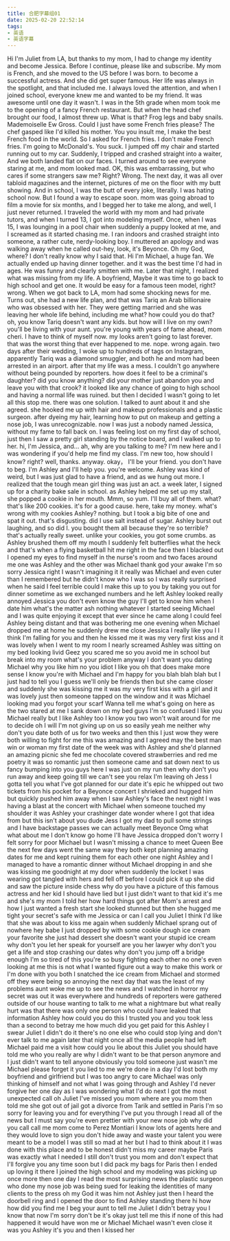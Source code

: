 ```yaml
---
title: 合肥字幕组01
date: 2025-02-20 22:52:14
tags:
- 英语
- 英语字幕
---
```

Hi I'm Juliet from LA, but thanks to my mom, I had to change my identity and become Jessica. 
Before I continue, please like and subscribe. 
My mom is French, and she moved to the US before I was born. to become a successful actress. 
And she did get super famous. 
Her life was always in the spotlight, and that included me. I always loved the attention, and when I joined school, everyone knew me and wanted to be my friend. 
It was awesome until one day it wasn't. 
I was in the 5th grade when mom took me to the opening of a fancy French restaurant. 
But when the head chef brought our food, I almost threw up. 
What is that? 
Frog legs and baby snails. Mademoiselle
Ew Gross. Could I just have some French fries please?
The chef gasped like I'd killed his mother. 
You you insult me, I make the best French food in the world. 
So I asked for French fries. 
I don't make French fries. 
I'm going to McDonald's. You suck. 
I jumped off my chair and started running out to my car. 
Suddenly, I tripped and crashed straight into a waiter, And we both landed flat on our faces. 
I turned around to see everyone staring at me, and mom looked mad. 
OK, this was embarrassing, but who cares if some strangers saw me? Right? Wrong.
The next day, it was all over tabloid magazines and the internet, pictures of me on the floor with my butt showing. 
And in school, I was the butt of every joke, literally.
I was hating school now. But I found a way to escape soon. 
mom was going abroad to film a movie for six months, and I begged her to take me along, and well, I just never returned. 
I traveled the world with my mom and had private tutors, and when I turned 13, I got into modeling myself. 
Once, when I was 15, I was lounging in a pool chair when suddenly a puppy looked at me, and I screamed as it started chasing me. 
I ran indoors and crashed straight into someone, a rather cute, nerdy-looking boy. 
I muttered an apology and was walking away when he called out-hey, look, it's Beyonce. 
Oh my God, where? 
I don't really know why I said that. 
Hi I'm Michael, a huge fan. 
We actually ended up having dinner together. and it was the best time I'd had in ages. 
He was funny and clearly smitten with me. 
Later that night, I realized what was missing from my life. 
A boyfriend, Maybe it was time to go back to high school and get one. 
It would be easy for a famous teen model, right? wrong.
When we got back to LA, mom had some shocking news for me. 
Turns out, she had a new life plan, and that was Tariq an Arab billionaire who was obsessed with her.
They were getting married and she was leaving her whole life behind, including me 
what? how could you do that? 
oh, you know Tariq doesn't want any kids. 
but how will I live on my own? 
you'll be living with your aunt. you're young with years of fame ahead, mom cheri. I have to think of myself now. my looks aren't going to last forever. 
that was the worst thing that ever happened to me. 
nope. wrong again.
two days after their wedding, I woke up to hundreds of tags on Instagram, apparently Tariq was a diamond smuggler, and both he and mom had been arrested in an airport. 
after that my life was a mess. I couldn't go anywhere without being pounded by reporters. 
how does it feel to be a criminal's daughter? did you know anything? did your mother just abandon you and leave you with that crook?
it looked like any chance of going to high school and having a normal life was ruined. 
but then I decided I wasn't going to let all this stop me. there was one solution. 
I talked to aunt about it and she agreed. she hooked me up with hair and makeup professionals and a plastic surgeon. 
after dyeing my hair, learning how to put on makeup and getting a nose job, I was unrecognizable. 
now I was just a nobody named Jessica, without my fame to fall back on. 
I was feeling lost on my first day of school, just then I saw a pretty girl standing by the notice board, and I walked up to her. 
hi, I'm Jessica, and...
ah, why are you talking to me?
I'm new here and I was wondering if you'd help me find my class. 
I'm new too, how should I know? 
right? well, thanks. anyway.
okay， I'll be your friend. you don't have to beg. I'm Ashley and I'll help you. you're welcome. 
Ashley was kind of weird, but I was just glad to have a friend, and as we hung out more. 
I realized that the tough mean girl thing was just an act. 
a week later, I signed up for a charity bake sale in school. 
as Ashley helped me set up my stall, she popped a cookie in her mouth. 
Mmm, so yum. I'll buy all of them. 
what? that's like 200 cookies. 
it's for a good cause. here, take my money. 
what's wrong with my cookies Ashley? 
nothing. but I took a big bite of one and spat it out. 
that's disgusting. did I use salt instead of sugar. 
Ashley burst out laughing, and so did I. 
you bought them all because they're so terrible? 
that's actually really sweet. 
unlike your cookies, you got some crumbs. 
as Ashley brushed them off my mouth
I suddenly felt butterflies
what the heck
and that's when a flying basketball hit me
right in the face
then I blacked out
I opened my eyes to find myself in the nurse's room
and two faces around me
one was Ashley and the other was Michael
thank god your awake
I'm so sorry Jessica right
I wasn't imagining it
it really was Michael and even cuter than I remembered
but he didn't know who I was
so I was really surprised when he said
I feel terrible
could I
make this up to you by taking you out for dinner
sometime as we exchanged numbers and he left
Ashley looked really annoyed
Jessica you don't even know the guy
I'll get to know him when I date him
what's the matter ash
nothing whatever
I started seeing Michael and I was quite enjoying it
except that ever since he came along
I could feel Ashley being distant
and that was bothering me
one evening when Michael dropped me at home
he suddenly drew me close
Jessica I really like you
I I think I'm falling for you
and then he kissed me
it was my very first kiss and it was lovely
when I went to my room I nearly screamed
Ashley was sitting on my bed looking livid
Geez you scared me
so you avoid me in school but break into my room
what's your problem anyway
I don't want you dating Michael
why you like him
no you idiot I like you
oh that does make more sense
I know you're with Michael and I'm happy for you
blah blah blah
but I just had to tell you
I guess we'll only be friends then
but she came closer and suddenly she was kissing me
it was my very first kiss with a girl and it was lovely
just then someone tapped on the window
and it was Michael
looking mad you forgot your scarf
Wanna tell me what's going on here
as the two stared at me I sank down on my bed
guys I'm so confused
I like you Michael really
but I like Ashley too
I know you two won't wait around for me to decide
oh I will I'm not giving up on us so easily
yeah me neither
why don't you date both of us for two weeks
and then this
I just wow they were both willing to fight for me
this was amazing
and I agreed may the best man win or woman
my first date of the week was with Ashley
and she'd planned an amazing picnic
she fed me
chocolate covered strawberries and red me poetry
it was so romantic
just then someone came and sat down next to us
fancy bumping into you guys here
I was just on my run
then why don't you
run away and keep going till we can't see you
relax I'm leaving
oh Jess
I gotta tell you what I've got planned for our date
it's epic he whipped out two tickets from his pocket
for a Beyonce concert
I shrieked and hugged him
but quickly pushed him away when I saw Ashley's face
the next night
I was having a blast at the concert
with Michael
when someone touched my shoulder it was Ashley
your crashinger date
wonder where I got that idea from
but this isn't about you dude
Jess I got my dad to pull some strings
and I have backstage passes
we can actually meet Beyonce
Omg what
what about me I don't know
go home I'll have Jessica dropped don't worry
I felt sorry for poor Michael
but I wasn't missing a chance to meet Queen Bee
the next few days went the same way
they both kept planning amazing dates for me
and kept ruining them for each other
one night
Ashley and I managed to have a romantic dinner
without Michael dropping in
and she was kissing me goodnight at my door when
suddenly the locket I was wearing got
tangled with hers and fell off
before I could pick it up
she did and saw the picture inside chess
why do you have a picture of this
famous actress and her kid
I should have lied but I just didn't want to
that kid it's me and she's my mom
I told her how hard things got after Mom's arrest and
how I just wanted a fresh start
she looked stunned but then she hugged me tight
your secret's safe with me Jessica
or can I call you Juliet
I think I'd like that
she was about to kiss me again when suddenly
Michael sprang out of nowhere
hey babe
I just dropped by with some cookie dough ice cream
your favorite
she just had dessert
she doesn't want your stupid ice cream
why don't you let her speak for yourself
are you her lawyer
why don't you get a life and stop crashing our dates
why don't you jump off a bridge enough
I'm so tired of this
you're so busy fighting each other
no one's even looking at me
this is not what I wanted
figure out a way to make this work
or I'm done with you both
I snatched the ice cream from Michael and stormed off
they were being so annoying
the next day that was the least of my problems
aunt woke me up to see the news and I watched in horror
my secret was out
it was everywhere
and hundreds of reporters were
gathered outside of our house
wanting to talk to me
what a nightmare
but what really hurt
was that there was only one person
who could have leaked that information Ashley
how could you do this
I trusted you and you took
less than a second to betray me
how much did you get paid for this Ashley
I swear Juliet I didn't do it
there's no one else who could
stop lying and don't ever talk to me again
later that night once all the media people had left
Michael paid me a visit
how could you lie about this Juliet
you should have told me who you really are
why I didn't want to be that person anymore
and I just didn't want to tell anyone
obviously you told someone
just wasn't me
Michael please forget it
you lied to me
we're done in a day
I'd lost both my boyfriend and girlfriend
but I was too angry to care
Michael was only thinking of himself and not
what I was going through
and Ashley I'd never forgive her
one day as I was wondering what I'd do next
I got the most unexpected call
oh Juliet I've missed you mom where are you
mom then told me she got out of jail
got a divorce from Tarik and settled in Paris
I'm so sorry for leaving you and for
everything I've put you through
I read all of the news
but I must say
you're even prettier with your new nose job
why did you call call me mom come to Perez Montiari
I know lots of agents here
and they would love to sign you
don't hide away and waste your talent
you were meant to be a model
I was still so mad at her but I had to think about it
I was done with this place and to be honest
didn't miss my career
maybe Paris was exactly what I needed
I still don't trust you mom
and don't expect that I'll forgive you any time soon
but I did pack my bags for Paris
then I ended up loving it there
I joined the high school
and my modeling was picking up once more
then one day I read the most surprising news
the plastic surgeon who done my nose job
was being sued for leaking the
identities of many clients to the press
oh my God it was him not Ashley
just then I heard the doorbell ring
and I opened the door to find Ashley standing there
hi how
how did you find me I beg your aunt to tell me
Juliet I didn't betray you
I know that now
I'm sorry don't be
it's okay just tell me this
if none of this had happened
it would have won me or Michael
Michael wasn't even close
it was you Ashley
it's you and then I kissed her

